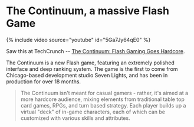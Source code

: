 # The Continuum, a massive Flash Game

{% include video source="youtube" id="5Ga7Jy64qE0" %}

Saw this at TechCrunch -- <a href="http://www.techcrunch.com/2008/07/11/the-continuum-flash-gaming-goes-hardcore/">The Continuum: Flash Gaming Goes Hardcore</a>.

The Continuum is a new Flash game, featuring an extremely polished interface and deep ranking system. The game is the first to come from Chicago-based development studio Seven Lights, and has been in production for over 18 months.

> The Continuum isn't meant for casual gamers - rather, it's aimed at a more hardcore audience, mixing elements from traditional table top card games, RPGs, and turn based strategy. Each player builds up a virtual "deck" of in-game characters, each of which can be customized with various skills and attributes.